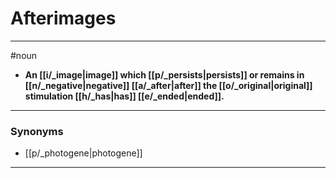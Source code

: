 # Afterimages
---
#noun
- **An [[i/_image|image]] which [[p/_persists|persists]] or remains in [[n/_negative|negative]] [[a/_after|after]] the [[o/_original|original]] stimulation [[h/_has|has]] [[e/_ended|ended]].**
---
### Synonyms
- [[p/_photogene|photogene]]
---
